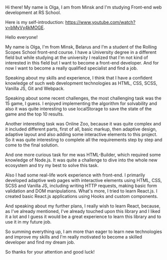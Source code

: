 Hi there! My name is Olga, I am from Minsk and I'm studying Front-end web development at RS School.

Here is my self-introduction:
https://www.youtube.com/watch?v=bMyVy4kMOGE.


Hello everyone!

My name is Olga, I'm from Minsk, Belarus and I'm a student of the Rolling Scopes School front-end course. I have a University degree in a different field but while studying at the university I realized that I'm not kind of interested in this field but I want to become a front-end developer. And for now I want to become a really qualified specialist and find a job.

Speaking about my skills and experience, I think that I have a confident knowledge of such web development technologies as HTML, CSS, SCSS, Vanilla JS, Git and Webpack.

Speaking about some recent challenges, the most challenging task was the 15 game, I guess. I enjoyed implementing the algorithm for solvability and also it was quite interesting to use localStorage to save the state of the game and the top 10 results.

Another interesting task was Online Zoo, because it was quite complex and it included different parts, first of all, basic markup, then adaptive design, adaptive layout and also adding some interactive elements to this project. So it was quite interesting to complete all the requirements step by step and come to the final solution.

And one more curious task for me was HTML-Builder, which required some knowledge of Node.js. It was quite a challenge to dive into the whole new ecosystem and try my best to solve this task.

Also I had some real-life work experience with front-end. I primarily developed adaptive web pages with interactive elements using HTML, CSS, SCSS and Vanilla JS, including writing 
HTTP requests, making basic form validation and DOM manipulations. What's more, I tried to learn React.js. I created basic React.js applications using Hooks and custom components.

And speaking about my further plans, I really wish to learn React, because, as I've already mentioned, I've already touched upon this library and I liked it a lot and I guess it would be a great experience to learn this library and to use it in my future job.

So summing everything up, I am more than eager to learn new technologies and improve my skills and I'm really motivated to become a skilled developer and find my dream job.

So thanks for your attention and good luck!



